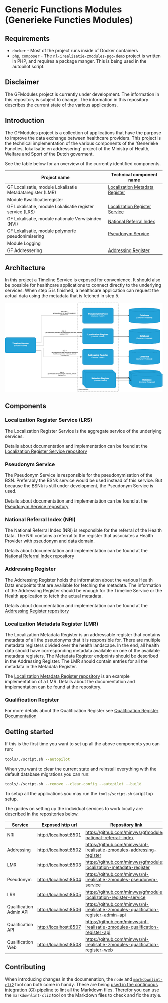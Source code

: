 # Generic Functions Modules (Generieke Functies Modules)

## Requirements

- `docker` - Most of the project runs inside of Docker containers
- `php`, `composer` - The [`nl-irealisatie-zmodules-pgo-demo`](https://github.com/minvws/nl-irealisatie-zmodules-pgo-demo)
  project is written in PHP, and requires a package manger. This is being used in the autopilot script.

## Disclaimer

The GFModules project is currently under development. The information in this repository is
subject to change. The information in this repository describes the current state of the
various applications.

## Introduction

The GFModules project is a collection of applications that have the purpose to improve the
data exchange between healthcare providers. This project is the technical implementation of
the various components of the 'Generieke Functies, lokalisatie en addressering' project of the
Ministry of Health, Welfare and Sport of the Dutch goverment.

See the table below for an overview of the currently identified components.

<!-- markdownlint-disable md013 -->
| Project name                                              | Technical component name                                              |
|-----------------------------------------------------------|-----------------------------------------------------------------------|
| GF Localisatie, module Lokalisatie Metadataregister (LMR) | [Localization Metadata Register](#localization-metadata-register-lmr) |
| Module Kwalificatieregister                               |                                                                       |
| GF Lokalisatie, module Lokalisatie register service (LRS) | [Localization Register Service](#localization-register-service-lrs)   |
| GF Lokalisatie, module nationale Verwijsindex (NVI)       | [National Referral Index](#national-referral-index-nri)               |
| GF Lokalisatie, module polymorfe pseudonimisering         | [Pseudonym Service](#pseudonym-service)                               |
| Module Logging                                            |                                                                       |
| GF Addressering                                           | [Addressing Register](#addressing-register)                           |
<!-- markdownlint-enable md013 -->

## Architecture

In this project a Timeline Service is exposed for convenience. It should also be possible
for healthcare applications to connect directly to the underlying services.
When step 5 is finished, a healthcare application can request the actual data using the
metadata that is fetched in step 5.

![alt text](assets/system-components.png "system")

## Components

### Localization Register Service (LRS)

The Localization Register Service is the aggregate service of the underlying services.

Details about documentation and implementation can be found at the
[Localization Register Service repository](https://github.com/minvws/gfmodules-localization-register-service)

### Pseudonym Service

The Pseudonym Service is responsible for the pseudonymisation of the BSN. Preferably the
BSNk service would be used instead of this service. But because the BSNk is still under
development, the Pseudonym Service is used.

Details about documentation and implementation can be found at the
[Pseudonym Service repository](https://github.com/minvws/nl-irealisatie-zmodules-pseudonym-service)

### National Referral Index (NRI)

The National Referral Index (NRI) is responsible for the referral of the Health Data. The NRI contains a referral
to the register that associates a Health Provider with pseudonym and data domain.

Details about documentation and implementation can be found at the
[National Referral Index repository](https://github.com/minvws/gfmodules-national-referral-index)

### Addressing Register

The Addressing Register holds the information about the various Health Data endpoints that are available
for fetching the metadata. The information of the Addressing Register should be enough for the Timeline
Service or the Health application to fetch the actual metadata.

Details about documentation and implementation can be found at the
[Addressing Register repository](https://github.com/minvws/nl-irealisatie-zmodules-addressing-register)

### Localization Metadata Register (LMR)

The Localization Metadata Register is an addressable register that contains metadata of
all the pseudonyms that it is responsible for. There are multiple metadata registers divided over
the health landscape. In the end, all health data should have corresponding metadata available on one of the available
metadata registers. The Metadata Register endpoints should be described in the Addressing Register.
The LMR should contain entries for all the metadata in the Metadata Register.

The [Localization Metadata Register repository](https://github.com/minvws/gfmodules-localization-metadata-register)
is an example implementation of a LMR. Details about the documentation and implementation
can be found at the repository.

### Qualification Register

For more details about the Qualification Register see [Qualification Register Documentation](qualification-register/qualification-register.md)

## Getting started

If this is the first time you want to set up all the above components you can run:

```sh
tools/./script.sh --autopilot
```

When you want to clear the current state and reinstall everything with the default database migrations you can run:

```sh
tools/./script.sh --remove --clear-config --autopilot --build
```

To setup all the applications you may run the `tools/script.sh` script top setup.

The guides on setting up the individual services to work locally are described in the repositories below.

<!-- markdownlint-disable MD013 -->
| Service       | Exposed http url        | Repository link                                                                                 |
|---------------|-------------------------|-------------------------------------------------------------------------------------------------|
| NRI                     | <http://localhost:8501> | <https://github.com/minvws/gfmodules-national-referral-index>                         |
| Addressing              | <http://localhost:8502> | <https://github.com/minvws/nl-irealisatie-zmodules-addressing-register>               |
| LMR                     | <http://localhost:8503> | <https://github.com/minvws/gfmodules-localization-metadata-register>                  |
| Pseudonym               | <http://localhost:8504> | <https://github.com/minvws/nl-irealisatie-zmodules-pseudonym-service>                 |
| LRS                     | <http://localhost:8505> | <https://github.com/mInvws/gfmodules-localization-register-service>                   |
| Qualification Admin API | <http://localhost:8506> | <https://github.com/minvws/nl-irealisatie-zmodules-qualification-register-admin-api>  |
| Qualification API       | <http://localhost:8507> | <https://github.com/minvws/nl-irealisatie-zmodules-qualification-register-api>        |
| Qualification Web       | <http://localhost:8508> | <https://github.com/minvws/nl-irealisatie-zmodules-qualification-register-web>        |

## Contributing

When introducing changes in the documenation, the `node` and [`markdownlint-cli2`](https://github.com/DavidAnson/markdownlint-cli2) tool can both come in handy. These are being [used in the continuous integration (CI) pipeline](.github/workflows/documentation-linter.yml) to lint all the Markdown files. Therefor you can use the `markdownlint-cli2` tool on the Markdown files to check and fix the style.
